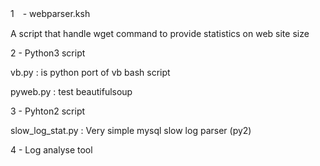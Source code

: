 1　- webparser.ksh

A script that handle wget command to provide statistics on web site size

2 - Python3  script 

vb.py : is python port of vb bash script

pyweb.py : test beautifulsoup

3 - Pyhton2 script 

slow_log_stat.py : Very simple mysql slow log parser (py2)

4 - Log analyse tool
